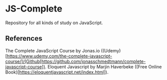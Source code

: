 # JS-Complete
Repository for all kinds of study on JavaScript.

## References
The Complete JavaScript Course by Jonas.io ((Udemy)[https://www.udemy.com/the-complete-javascript-course/]/(Github[https://github.com/jonasschmedtmann/complete-javascript-course]).
Eloquent Javascript by Marjin Haverbeke ((Free Online Book)[https://eloquentjavascript.net/index.html]).